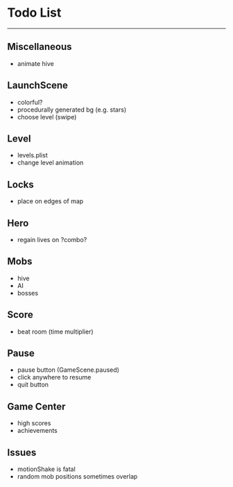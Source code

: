 # Todo List

---

## Miscellaneous
* animate hive

## LaunchScene
* colorful?
* procedurally generated bg (e.g. stars)
* choose level (swipe)

## Level
* levels.plist
* change level animation

## Locks
* place on edges of map

## Hero
* regain lives on ?combo?

## Mobs
* hive
* AI
* bosses

## Score
* beat room (time multiplier)

## Pause
* pause button (GameScene.paused)
* click anywhere to resume
* quit button

## Game Center
* high scores
* achievements

## Issues
* motionShake is fatal
* random mob positions sometimes overlap
